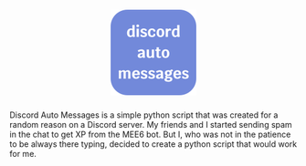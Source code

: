 <h1 align="center">
	<a href="https://github.com/Darguima/discord-auto-messages">
		<img src="./readme/DiscordAutoMessagesLogo.png">
	</a>
</h1>

Discord Auto Messages is a simple python script that was created for a random reason on a Discord server. My friends and I started sending spam in the chat to get XP from the MEE6 bot. But I, who was not in the patience to be always there typing, decided to create a python script that would work for me. 
